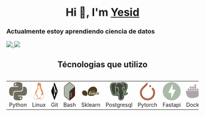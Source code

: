<h1 align="center">Hi 👋, I'm <a href="#" target="blank">Yesid</a></h1>
<h3 align="left">Actualmente estoy aprendiendo ciencia de datos</h3></h3x>

<div align="left">
<a href="https://github.com/yesidexe">
  <img height="180em" src="https://github-readme-stats.vercel.app/api?username=yesidexe&show_icons=true&cache_seconds=86400&theme=github_dark&rank_icon=github"/>
  <img height="180em" src="https://github-readme-stats.vercel.app/api/top-langs/?username=yesidexe&layout=compact&langs_count=8&theme=github_dark"/>    
</a>
</div>

<div align="center">
    <h2 style="display: inline-block">Técnologias que utilizo</h2>
</div>

<table style="border: none">
  <tr>
    <td align="center" width="96" style="border: none">
      <a href="#macropower-tech">
        <img src="./img/1-python-127-svgrepo-com.svg" width="48" height="48" alt="python"/>
      </a>
      <br>Python
    </td>
    <td align="center" width="96" style="border: none">
      <a href="#macropower-tech">
        <img src="./img/2-linux-svgrepo-com.svg" width="48" height="48" alt="Python" />
      </a>
      <br>Linux
    </td>
    <td align="center" width="96" style="border: none">
      <a href="#macropower-tech">
        <img src="img/3-git-svgrepo-com.svg" width="48" height="48" alt="Jsonnet" />
      </a>
      <br>Git
    </td>
    <td align="center" width="96" style="border: none">
      <a href="#macropower-tech">
        <img src="img/4-bash-icon-svgrepo-com.svg" width="48" height="48" alt="TypeScript" />
      </a>
      <br>Bash
    </td>
    <td align="center" width="96" style="border: none">
      <a href="#macropower-tech" >
        <img src="img/5-scikitlearn-svgrepo-com.svg" width="48" height="48" alt="Kubernetes" />
      </a>
      <br>Sklearn
    </td>
    <td align="center" width="96" style="border: none"> 
      <a href="#macropower-tech" >
        <img src="img/6-postgresql-svgrepo-com.svg" width="48" height="48" alt="Docker" />
      </a>
      <br>Postgresql
    </td>
    <td align="center"  width="96" style="border: none">
      <a href="#macropower-tech">
        <img src="img/7-pytorch-svgrepo-com.svg" width="48" height="48" alt="Debian" />
      </a>
      <br>Pytorch
    </td>
    <td align="center" width="96" style="border: none">
      <a href="#macropower-tech" >
        <img src="img/8-fastapi-svgrepo-com.svg" width="48" height="48" alt="Grafana" />
      </a>
      <br>Fastapi
    </td>
    <td align="center" width="96" style="border: none">
      <a href="#macropower-tech" >
        <img src="img/9-docker-svgrepo-com.svg" width="48" height="48" alt="Grafana" />
      </a>
      <br>Docker
    </td>
  </tr>
</table>


